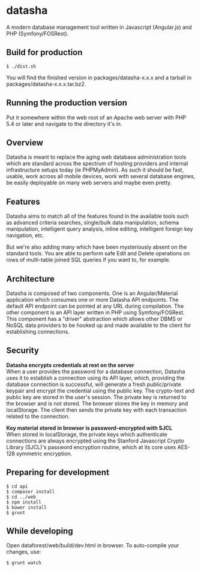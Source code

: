 datasha
========================

A modern database management tool written in Javascript (Angular.js) and PHP (Symfony/FOSRest).

Build for production
--------------
    $ ./dist.sh

You will find the finished version in packages/datasha-x.x.x and a tarball in packages/datasha-x.x.x.tar.bz2.
   
Running the production version
--------------
Put it somewhere within the web root of an Apache web server with PHP 5.4 or later and navigate to the directory it's in.

Overview
--------------
Datasha is meant to replace the aging web database administration tools which are standard across the spectrum of hosting providers and internal infrastructure setups today (ie PHPMyAdmin). As such it should be fast, usable, work across all mobile devices, work with several database engines, be easily deployable on many web servers and maybe even pretty.

Features
-------------

Datasha aims to match all of the features found in the available tools such as advanced criteria searches, single/bulk data manipulation, schema manipulation, intelligent query analysis, inline editing, intelligent foreign key navigation, etc.

But we're also adding many which have been mysteriously absent on the standard tools. You are able to perform safe Edit and Delete operations on rows of multi-table joined SQL queries if you want to, for example.

Architecture
--------------
Datasha is composed of two components. One is an Angular/Material application which consumes one or more Datasha API endpoints. The default API endpoint can be pointed at any URL during compilation.
The other component is an API layer written in PHP using Symfony/FOSRest. This component has a "driver" abstraction which allows other DBMS or NoSQL data providers to be hooked up and made available to the client for establishing connections.

Security 
--------------
**Datasha encrypts credentials at rest on the server**\
When a user provides the password for a database connection, Datasha uses it to establish a connection using its API layer, which, providing the database connection is successful, will generate a fresh public/private keypair and encrypt the credential using the public key. The crypto-text and public key are stored in the user's session. The private key is returned to the browser and is not stored. The browser stores the key in memory and localStorage. The client then sends the private key with each transaction related to the connection.

**Key material stored in browser is password-encrypted with SJCL**\
When stored in localStorage, the private keys which authenticate connections are always encrypted using the Stanford Javascript Crypto Library (SJCL)'s password encryption routine, which at its core uses AES-128 symmetric encryption.

Preparing for development
--------------
    $ cd api
    $ composer install
    $ cd ../web
    $ npm install
    $ bower install
    $ grunt

While developing
----------------
Open dataforest/web/build/dev.html in browser. To auto-compile your changes, use:

    $ grunt watch
